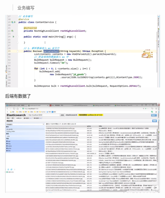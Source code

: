 > 业务编写

![1597913504899](17_%E4%BA%AC%E4%B8%9C%E6%90%9C%E7%B4%A2_%E4%B8%9A%E5%8A%A1%E7%BC%96%E5%86%99.assets/1597913504899.png)

后端有数据了

![1597913710380](17_%E4%BA%AC%E4%B8%9C%E6%90%9C%E7%B4%A2_%E4%B8%9A%E5%8A%A1%E7%BC%96%E5%86%99.assets/1597913710380.png)

